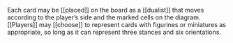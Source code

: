 Each card may be [[placed]] on the board as a [[dualist]] that moves according to the player’s side and the marked cells on the diagram. [[Players]] may [[choose]] to represent cards with figurines or miniatures as appropriate, so long as it can represent three stances and six orientations.
